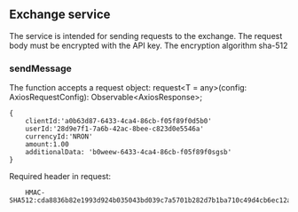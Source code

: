 ## Exchange service
The service is intended for sending requests to the exchange.
The request body must be encrypted with the API key. The encryption algorithm sha-512

### sendMessage
The function accepts a request object:
request<T = any>(config: AxiosRequestConfig): Observable<AxiosResponse<T>>;

```
{
    clientId:'a0b63d87-6433-4ca4-86cb-f05f89f0d5b0'
    userId:'28d9e7f1-7a6b-42ac-8bee-c823d0e5546a'
    currencyId:'NRON'
    amount:1.00
    additionalData: 'b0weew-6433-4ca4-86cb-f05f89f0sgsb'
}
```
Required header in request:
```
    HMAC-SHA512:cda8836b82e1993d924b035043bd039c7a5701b282d7b1ba710c49d4cb6ec12a97ae4b44889049ed2b4ec512352d2d6a067735acc219e6e74c228b7b18fca3dc
```